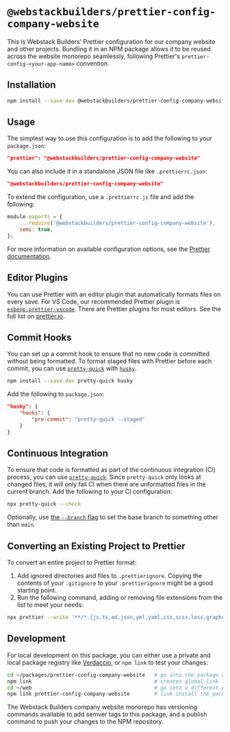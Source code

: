 # `@webstackbuilders/prettier-config-company-website`

This is Webstack Builders' Prettier configuration for our company website and other projects. Bundling it in an NPM package allows it to be reused across the website monorepo seamlessly, following Prettier's `prettier-config-<your-app-name>` convention. 

## Installation

```bash
npm install --save-dev @webstackbuilders/prettier-config-company-website
```

## Usage

The simplest way to use this configuration is to add the following to your `package.json`:

```json
"prettier": "@webstackbuilders/prettier-config-company-website"
```

You can also include it in a standalone JSON file like `.prettierrc.json`:

```json
"@webstackbuilders/prettier-config-company-website"
```

To extend the configuration, use a `.prettierrc.js` file and add the following:

```javascript
module.exports = {
	...require('@webstackbuilders/prettier-config-company-website'),
	semi: true,
};
```

For more information on available configuration options, see the [Prettier documentation](https://prettier.io/docs/en/configuration.html#sharing-configurations).

## Editor Plugins

You can use Prettier with an editor plugin that automatically formats files on every save. For VS Code, our recommended Prettier plugin is [`esbenp.prettier-vscode`](https://marketplace.visualstudio.com/items?itemName=esbenp.prettier-vscode). There are Prettier plugins for most editors. See the full list on [prettier.io](https://prettier.io/).

## Commit Hooks

You can set up a commit hook to ensure that no new code is committed without being formatted. To format staged files with Prettier before each commit, you can use [`pretty-quick`](https://github.com/azz/pretty-quick) with [`husky`](https://github.com/typicode/husky/).

```bash
npm install --save-dev pretty-quick husky
```

Add the following to `package.json`:

```json
"husky": {
	"hooks": {
		"pre-commit": "pretty-quick --staged"
	}
}
```

## Continuous Integration

To ensure that code is formatted as part of the continuous integration (CI) process, you can use [`pretty-quick`](https://github.com/azz/pretty-quick). Since `pretty-quick` only looks at changed files, it will only fail CI when there are unformatted files in the current branch. Add the following to your CI configuration:

```bash
npx pretty-quick --check
```

Optionally, use [the `--branch` flag](https://github.com/azz/pretty-quick#--branch) to set the base branch to something other than `main`.

## Converting an Existing Project to Prettier

To convert an entire project to Prettier format:

1. Add ignored directories and files to `.prettierignore`. Copying the contents of your `.gitignore` to your `.prettierignore` might be a good starting point.
2. Run the following command, adding or removing file extensions from the list to meet your needs:

```bash
npx prettier --write '**/*.{js,ts,md,json,yml,yaml,css,scss,less,graphql,mdx,jsx,tsx}'
```

## Development

For local development on this package, you can either use a private and local package registry like [Verdaccio](https://verdaccio.org/), or `npm link` to test your changes:

```bash
cd ~/packages/prettier-config-company-website   # go into the package directory
npm link                                        # creates global link
cd ~/web                                        # go into a different package directory.
npm link prettier-config-company-website        # link-install the package
```

The Webstack Builders company website monorepo has versioning commands available to add semver tags to this package, and a publish command to push your changes to the NPM repository.
